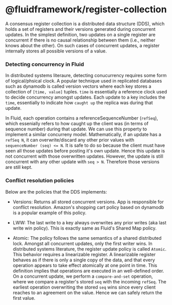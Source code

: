 # @fluidframework/register-collection

A consensus register collection is a distributed data structure (DDS), which holds a set of registers and their versions generated during concurrent updates. In the simplest definition, two updates on a single register are concurrent if there is no causal relationship between them (i.e., neither knows about the other). On such cases of concurrent updates, a register internally stores all possible versions of a value.

### Detecting concurrency in Fluid

In distributed systems literaure, detecting conucurrency requires some form of logical/phsical clock. A popular technique used in replicated databases such as dynamodb is called version vectors where each key stores a collection of `[time, value]` tuples. `time` is essentially a reference clock used to decide concurrency amongst updates. Each update to a key includes the `time`, essentially to indicate how `caught up` the replica was during that update.

In Fluid, each operation contains a referenceSequenceNumber (`refSeq`), which essenially refers to how caught up the client was (in terms of sequence number) during that update. We can use this property to implement a similar concurreny model. Mathematically, if an update has a `refSeq N`, it can overwrite/discard any other prior values with `sequenceNumber (seq) <= N`. It is safe to do so because the client must have seen all those updates before posting it's own update. Hence this update is not concurrent with those overwritten updates. However, the update is still concurrent with any other update with `seq > N`. Therefore those versions are still kept.

### Conflict resolution policies

Below are the policies that the DDS implements:

-   Versions: Returns all stored concurrent versions. App is responsible for conflict resolution. Amazon's shopping cart policy based on dynamodb is a popular example of this policy.

-   LWW: The last write to a key always overwrites any prior writes (aka last write win policy). This is exactly same as Fluid's Shared Map policy.

-   Atomic: The policy follows the same semantics of a shared distributed lock. Amongst all concurrent updates, only the first writer wins. In distributed systems literature, the register update policy is called `Atomic`. This behavior requires a linearizable register. A linearizable register behaves as if there is only a single copy of the data, and that every operation appears to take effect atomically at one point in time. This definition implies that operations are executed in an well-defined order. On a concurrent update, we perform a `compare-and-set` operation, where we compare a register's stored `seq` with the incoming `refSeq`. The earliest operation overwriting the stored `seq` wins since every client reaches to an agreement on the value. Hence we can safely return the first value.
